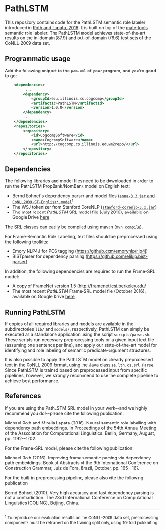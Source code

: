 # PathLSTM 

This repository contains code for the PathLSTM semantic role labeler introduced in [Roth and Lapata, 2016][1]. It is built on top of the [mate-tools semantic role labeler][2]. The PathLSTM model achieves state-of-the-art results on the in-domain (87.9) and out-of-domain (76.6) test sets of the CoNLL-2009 data set.

## Programmatic usage 

Add the following snippet to the `pom.xml` of your program, and you're good to go: 

```xml
    <dependencies>
         ...
        <dependency>
            <groupId>edu.illinois.cs.cogcomp</groupId>
            <artifactId>PathLSTM</artifactId>
            <version>1.0.0</version>
        </dependency>
        ...
    </dependencies>
    <repositories>
        <repository>
            <id>CogcompSoftware</id>
            <name>CogcompSoftware</name>
            <url>http://cogcomp.cs.illinois.edu/m2repo/</url>
        </repository>
    </repositories>
```

## Dependencies

The following libraries and model files need to be downloaded in order to run the PathLSTM PropBank/NomBank model on English text:

 * Bernd Bohnet's dependency parser and model files ([`anna-3.3.jar` and `CoNLL2009-ST-English*.model`](http://code.google.com/p/mate-tools/downloads/)<sup>1</sup>
 * The WSJ tokenizer from Stanford CoreNLP ([`stanford-corenlp-3.x.jar`](http://nlp.stanford.edu/software/corenlp.shtml)) 
 * The most recent _PathLSTM_ SRL model file (July 2016), available on Google Drive [here][3] 

The SRL classes can easily be compiled using maven (`mvn compile`).

For Frame-Semantic Role Labeling, text files should be preprocessed using the following toolkits:

 * Emory NLP4J for POS tagging (https://github.com/emorynlp/nlp4j)
 * BISTparser for dependency parsing (https://github.com/elikip/bist-parser)
 
In addition, the following dependencies are required to run the Frame-SRL model:
 
 * A copy of FrameNet version 1.5 (http://framenet.icsi.berkeley.edu/
 * The most recent _PathLSTM_ Frame-SRL model file (October 2016), available on Google Drive [here][4]

## Running PathLSTM  

If copies of all required libraries and models are available in the subdirectories `lib/` and `models/`, respectively, PathLSTM can simply be executed as a standalone application using the script `scripts/parse.sh`. These scripts run necessary preprocessing tools on a given input text file (assuming one sentence per line), and apply our state-of-the-art model for identifying and role labeling of semantic predicate-argument structures.

It is also possible to apply the PathLSTM model on already preprocessed text in the CoNLL 2009 format, using the Java class `se.lth.cs.srl.Parse`. Since PathLSTM is trained based on preprocessed input from specific pipelines, however, we strongly recommend to use the complete pipeline to achieve best performance. 

## References

[1]: http://arxiv.org/abs/1605.07515 
[2]: http://code.google.com/p/mate-tools/
[3]: http://drive.google.com/uc?id=0B5aLxfs6OvZBYUk2b0hLZjNqY3c&export=download
[4]: http://drive.google.com/uc?id=0B5aLxfs6OvZBOXRCbGUtN2JLZlk&export=download

If you are using the PathLSTM SRL model in your work--and we highly recommend you do!--please cite the following publication:

Michael Roth and Mirella Lapata (2016). Neural semantic role labelling with dependency path embeddings. In Proceedings of the 54th Annual Meeting of the Association for Computational Linguistics. Berlin, Germany, August, pp. 1192--1202.

For the Frame-SRL model, please cite the following publication:

Michael Roth (2016). Improving frame semantic parsing via dependency path embeddings. Book of Abstracts of the 9th International Conference on Construction Grammar, Juiz de Fora, Brazil, October, pp. 165--167.

For the built-in preprocessing pipeline, please also cite the following publication: 

Bernd Bohnet (2010). Very high accuracy and fast dependency parsing is not a contradiction. The 23rd International Conference on Computational Linguistics (COLING), Beijing, China. 



<hr/>
<font size="-1"><sup>1</sup> To reproduce our evaluation results on the CoNLL-2009 data set, preprocessing components must be retrained on the training split only, using 10-fold jackknifing.</font> 
